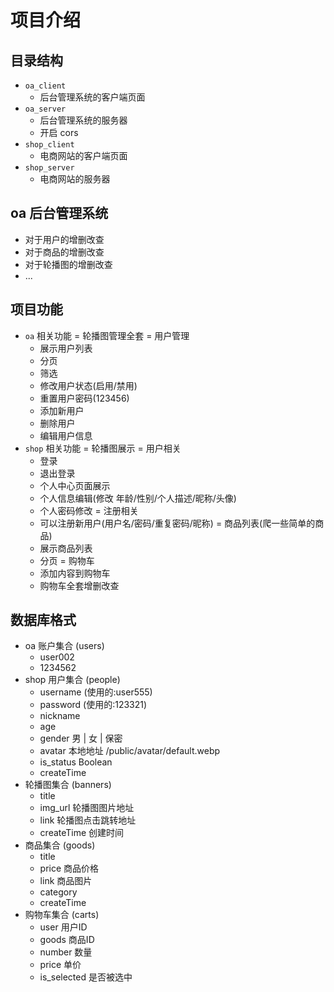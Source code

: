 # 项目介绍

## 目录结构

- `oa_client`
  + 后台管理系统的客户端页面
- `oa_server`
  + 后台管理系统的服务器
  + 开启 cors
- `shop_client`
  + 电商网站的客户端页面
- `shop_server`
  + 电商网站的服务器

## oa 后台管理系统

- 对于用户的增删改查
- 对于商品的增删改查
- 对于轮播图的增删改查
- ...

## 项目功能

- `oa` 相关功能
  = 轮播图管理全套
  = 用户管理
  + 展示用户列表
  + 分页
  + 筛选
  + 修改用户状态(启用/禁用)
  + 重置用户密码(123456)
  + 添加新用户
  + 删除用户
  + 编辑用户信息
- `shop` 相关功能
  = 轮播图展示
  = 用户相关
  + 登录
  + 退出登录
  + 个人中心页面展示
  + 个人信息编辑(修改 年龄/性别/个人描述/昵称/头像)
  + 个人密码修改
    = 注册相关
  + 可以注册新用户(用户名/密码/重复密码/昵称)
    = 商品列表(爬一些简单的商品)
  + 展示商品列表
  + 分页
    = 购物车
  + 添加内容到购物车
  + 购物车全套增删改查


## 数据库格式

  - oa 账户集合 (users)
    + user002
    + 1234562
  - shop 用户集合 (people)
    + username (使用的:user555)
    + password (使用的:123321)
    + nickname
    + age
    + gender  男 | 女 | 保密
    + avatar  本地地址 /public/avatar/default.webp
    + is_status Boolean
    + createTime
  - 轮播图集合 (banners)
    + title 
    + img_url 轮播图图片地址
    + link 轮播图点击跳转地址
    + createTime 创建时间
  - 商品集合 (goods)
    + title
    + price 商品价格
    + link 商品图片
    + category
    + createTime
  - 购物车集合 (carts)
    + user  用户ID
    + goods 商品ID
    + number  数量
    + price 单价
    + is_selected 是否被选中
